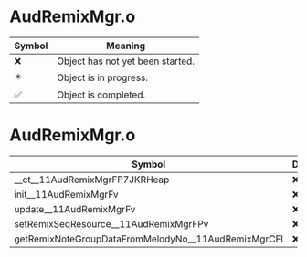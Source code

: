# AudRemixMgr.o
| Symbol | Meaning 
| ------------- | ------------- 
| :x: | Object has not yet been started. 
| :eight_pointed_black_star: | Object is in progress. 
| :white_check_mark: | Object is completed. 


# AudRemixMgr.o
| Symbol | Decompiled? |
| ------------- | ------------- |
| __ct__11AudRemixMgrFP7JKRHeap | :x: |
| init__11AudRemixMgrFv | :x: |
| update__11AudRemixMgrFv | :x: |
| setRemixSeqResource__11AudRemixMgrFPv | :x: |
| getRemixNoteGroupDataFromMelodyNo__11AudRemixMgrCFl | :x: |
